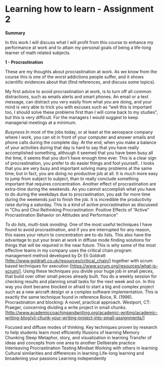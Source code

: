# Learning how to learn - Assignment 2 #

**Summary**

In this work I will discuss what I will profit from this course to enhance my performance at work and to attain my personal goals of being a life-long learner of math related subjects.

**1 - Procrastination**

These are my thoughts about procrastination at work. As we know from the course this is one of the worst addictions people suffer, and it shows scientific evidences about that (find references, and discuss some topics).

My first advice to avoid procrastination at work, is to turn off all common distractions, such as emails alerts and smart phones. An email or a text message, can distract you very easily from what you are doing, and your mind is very able to trick you with excuses such as “well this is important too, I should solve these problems first than I will come back to my studies”, but this is very difficult. For the managers I would suggest to keep managerial meetings at a minimum.

*Busyness*.In most of the jobs today, or at least at the aerospace company where I work, you can sit in front of your computer and answer emails and phone calls during the complete day. At the end, when you make a balance of your activities during that day is hard to say that you have really accomplished something, although it seemed that you have been busy all the time, it seems that you don’t have enough time ever. This is a clear sign of procrastination, you prefer to do easier things and fool yourself..
I looks that you are very busy and important solving many problems at the same time, but in fact, you are doing no productive job at all. It is much more easy to jump from subject to subject, than to really conclude something important that requires concentration.
Another effect of procrastination are extra-time during the weekends. As you cannot accomplish what you have to do during the weekdays due to procrastination, you ask for more time during the weekends just to finish the job. It is incredible the productivity raise during a saturday. This is a kind of active procrastination as discussed in "Chu and Choi Rethinking Procrastination: Positive Effects of “Active” Procrastination Behavior on Attitudes and Performance"

*To do lists, multi-task avoiding*. One of the most useful techniques I have found to avoid procrastination, and if you are interrupted for any reason, this eases your return to concentration are to-do lists. This also have the advantage to put your brain at work in diffuse mode finding solutions for things that will be required in the near future. This is why some of the most effective teams in my company uses the critical chain program management method developed by Dr Eli Goldratt [http://www.goldratt.co.uk/resources/critical_chain/] together with scrum based techniques for execution  [https://www.scrum.org/resources/what-is-scrum/]. Using these techniques you divide your huge job in small pieces, that build over other small pieces already built. You do a weekly session for checking results and planning small tasks for the next week and on. In this way you dont became blocked or afraid to start a big and complex project such as a new aircraft design or a complex software implementation. This is exactly the same technique found in reference Boice, R. (1996). Procrastination and blocking: A novel, practical approach. Westport, CT: Praeger, concerning dividing a write project in small chunks. [http://www.academiccoachingandwriting.org/academic-writing/academic-writing-blog/vii-chunk-your-writing-project-into-small-assignments/]



Focused and diffuse modes of thinking.
Key techniques proven by research to help students learn most efficiently
Illusions of learning
Memory
Chunking
Sleep
Metaphor, story, and visualization in learning
Transfer of ideas and concepts from one area to another
Deliberate practice
Interleaving
Procrastination
Testing
Mindset
Working with others in learning
Cultural similarities and differences in learning
Life-long learning and broadening your passions
Learning independently

